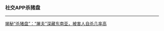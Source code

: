 ### 社交APP杀猪盘
***
[揭秘“杀猪盘”：“屠夫”深藏东南亚，被害人自杀几率高](http://baijiahao.baidu.com/s?id=1645451978425234395&wfr=spider&for=pc)
